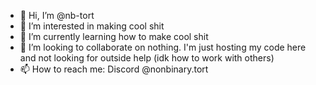 - 👋 Hi, I’m @nb-tort
- 👀 I’m interested in making cool shit
- 🌱 I’m currently learning how to make cool shit
- 💞️ I’m looking to collaborate on nothing. I'm just hosting my code here and not looking for outside help (idk how to work with others)
- 📫 How to reach me: Discord @nonbinary.tort

<!---
nb-tort/nb-tort is a ✨ special ✨ repository because its `README.md` (this file) appears on your GitHub profile.
You can click the Preview link to take a look at your changes.
--->
